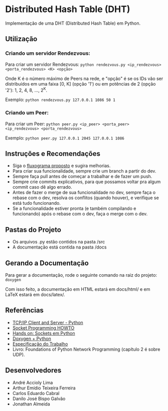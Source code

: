 # Distributed Hash Table (DHT)

Implementação de uma DHT (Distributed Hash Table) em Python.

## Utilização
### Criando um servidor Rendezvous:
Para criar um servidor Rendezvous: ```python rendezvous.py <ip_rendezvous> <porta_rendezvous> <K> <opção>```

Onde K é o número máximo de Peers na rede, e "opção" é se os IDs vão ser distribuídos em uma faixa \[0, K\] (opção '1') ou em potências de 2 (opção '2'): 1, 2, 4, 8, ..., 2<sup>K</sup>.

Exemplo: ```python rendezvous.py 127.0.0.1 1086 50 1```

### Criando um Peer:
Para criar um Peer: ```python peer.py <ip_peer> <porta_peer> <ip_rendezvous> <porta_rendezvous>```

Exemplo: ```python peer.py 127.0.0.1 2045 127.0.0.1 1086```

## Instruções e Recomendações
* Siga o [fluxograma proposto](https://googledrive.com/host/0B_YEQWAPOAO3b3lwZmZTTGNONjg) e sugira melhorias.
* Para criar sua funcionalidade, sempre crie um branch a partir do dev.
* Sempre faça pull antes de começar a trabalhar e de fazer um push.
* Sempre crie commits explicativos, para que possamos voltar pra algum commit caso dê algo errado.
* Antes de fazer o merge de sua funcionalidade no dev, sempre faça o rebase com o dev, resolva os conflitos (quando houver), e verifique se está tudo funcionando.
* Se a funcionalidade estiver pronta (e também compilando e funcionando) após o rebase com o dev, faça o merge com o dev.

## Pastas do Projeto
* Os arquivos .py estão contidos na pasta /src
* A documentação está contida na pasta /docs

## Gerando a Documentação
Para gerar a documentação, rode o seguinte comando na raiz do projeto: ```doxygen```
   
Com isso feito, a documentação em HTML estará em docs/html/ e em LaTeX estará em docs/latex/.

## Referências
* [TCP/IP Client and Server - Python](https://pymotw.com/2/socket/tcp.html)
* [Socket Programming HOWTO](https://docs.python.org/2/howto/sockets.html)
* [Hands on: Sockets em Python](https://blog.butecopensource.org/hands-on-sockets-em-python/)
* [Doxygen + Python](https://www.stack.nl/~dimitri/doxygen/manual/docblocks.html#pythonblocks)
* [Especificação do Trabalho](https://drive.google.com/file/d/0B_YEQWAPOAO3Zzh1ZFhxWGtiWVU/view?usp=sharing)
* Livro: Foundations of Python Network Programming (capítulo 2 é sobre UDP).

## Desenvolvedores
* André Accioly Lima
* Arthur Emídio Teixeira Ferreira
* Carlos Eduardo Cabral
* Danilo José Bispo Galvão
* Jonathan Almeida
